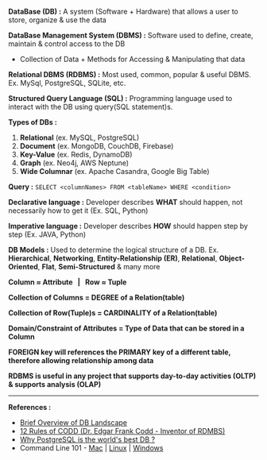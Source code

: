 **DataBase (DB) :** A system (Software + Hardware) that allows a user to store, organize & use the data

**DataBase Management System (DBMS) :** Software used to define, create, maintain & control access to the DB
* Collection of Data + Methods for Accessing & Manipulating that data

**Relational DBMS (RDBMS) :** Most used, common, popular & useful DBMS. Ex. MySql, PostgreSQL, SQLite, etc.

**Structured Query Language (SQL) :** Programming language used to interact with the DB using query(SQL statement)s.

**Types of DBs :**
1. **Relational** (ex. MySQL, PostgreSQL)
2. **Document** (ex. MongoDB, CouchDB, Firebase)
3. **Key-Value** (ex. Redis, DynamoDB)
4. **Graph** (ex. Neo4j, AWS Neptune)
5. **Wide Columnar** (ex. Apache Casandra, Google Big Table)

**Query :** `SELECT <columnNames> FROM <tableName> WHERE <condition>`

**Declarative language :** Developer describes **WHAT** should happen, not necessarily how to get it (Ex. SQL, Python)

**Imperative language :** Developer describes **HOW** should happen step by step (Ex. JAVA, Python)

**DB Models :** Used to determine the logical structure of a DB. Ex. **Hierarchical**, **Networking**, **Entity-Relationship (ER)**, **Relational**, **Object-Oriented**, **Flat**, **Semi-Structured** & many more

**Column ≈ Attribute &nbsp; | &nbsp; Row ≈ Tuple**

**Collection of Columns = DEGREE of a Relation(table)**

**Collection of Row(Tuple)s = CARDINALITY of a Relation(table)**

**Domain/Constraint of Attributes = Type of Data that can be stored in a Column**

**FOREIGN key will references the PRIMARY key of a different table, therefore allowing relationship among data**

**RDBMS is useful in any project that supports day-to-day activities (OLTP) & supports analysis (OLAP)**

<hr>

**References :**
* [Brief Overview of DB Landscape](https://www.ibm.com/cloud/blog/brief-overview-database-landscape)
* [12 Rules of CODD (Dr. Edgar Frank Codd - Inventor of RDMBS) ](https://www.w3resource.com/sql/sql-basic/codd-12-rule-relation.php)
* [Why PostgreSQL is the world's best DB ?](https://www.2ndquadrant.com/en/blog/postgresql-is-the-worlds-best-database/#:~:text=PostgreSQL%20just%20does%20it.,response%20times%20can%20be%20managed.)
* Command Line 101 - [Mac](https://medium.com/@aechagen/mac-terminal-101-13a3e8e75d4c) | [Linux](https://jgefroh.medium.com/a-beginners-guide-to-linux-command-line-56a8004e2471) | [Windows](http://ifoundthemeaningoflife.com/learntocode/cmd101win)
